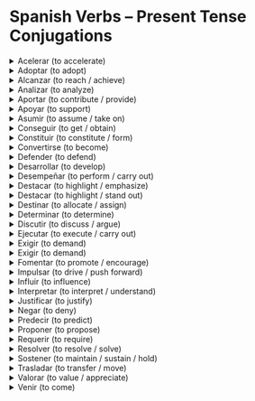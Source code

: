 <h1>Spanish Verbs – Present Tense Conjugations</h1>

<details>
  <summary>Acelerar (to accelerate)</summary>
  <table>
    <tr><th>Pronombre</th><th>Conjugación</th></tr>
    <tr><td>yo</td><td>acelero</td></tr>
    <tr><td>tú</td><td>aceleras</td></tr>
    <tr><td>él/ella/usted</td><td>acelera</td></tr>
    <tr><td>nosotros/as</td><td>aceleramos</td></tr>
    <tr><td>ellos/ellas/ustedes</td><td>aceleran</td></tr>
  </table>
</details>

<details>
  <summary>Adoptar (to adopt)</summary>
  <table>
    <tr><th>Pronombre</th><th>Conjugación</th></tr>
    <tr><td>yo</td><td>adopto</td></tr>
    <tr><td>tú</td><td>adoptas</td></tr>
    <tr><td>él/ella/usted</td><td>adopta</td></tr>
    <tr><td>nosotros/as</td><td>adoptamos</td></tr>
    <tr><td>ellos/ellas/ustedes</td><td>adoptan</td></tr>
  </table>
</details>

<details>
  <summary>Alcanzar (to reach / achieve)</summary>
  <table>
    <tr><th>Pronombre</th><th>Conjugación</th></tr>
    <tr><td>yo</td><td>alcanzo</td></tr>
    <tr><td>tú</td><td>alcanzas</td></tr>
    <tr><td>él/ella/usted</td><td>alcanza</td></tr>
    <tr><td>nosotros/as</td><td>alcanzamos</td></tr>
    <tr><td>ellos/ellas/ustedes</td><td>alcanzan</td></tr>
  </table>
</details>

<details>
  <summary>Analizar (to analyze)</summary>
  <table>
    <tr><th>Pronombre</th><th>Conjugación</th></tr>
    <tr><td>yo</td><td>analizo</td></tr>
    <tr><td>tú</td><td>analizas</td></tr>
    <tr><td>él/ella/usted</td><td>analiza</td></tr>
    <tr><td>nosotros/as</td><td>analizamos</td></tr>
    <tr><td>ellos/ellas/ustedes</td><td>analizan</td></tr>
  </table>
</details>

<details>
  <summary>Aportar (to contribute / provide)</summary>
  <table>
    <tr><th>Pronombre</th><th>Conjugación</th></tr>
    <tr><td>yo</td><td>aporto</td></tr>
    <tr><td>tú</td><td>aportas</td></tr>
    <tr><td>él/ella/usted</td><td>aporta</td></tr>
    <tr><td>nosotros/as</td><td>aportamos</td></tr>
    <tr><td>ellos/ellas/ustedes</td><td>aportan</td></tr>
  </table>
</details>

<details>
  <summary>Apoyar (to support)</summary>
  <table>
    <tr><th>Pronombre</th><th>Conjugación</th></tr>
    <tr><td>yo</td><td>apoyo</td></tr>
    <tr><td>tú</td><td>apoyas</td></tr>
    <tr><td>él/ella/usted</td><td>apoya</td></tr>
    <tr><td>nosotros/as</td><td>apoyamos</td></tr>
    <tr><td>ellos/ellas/ustedes</td><td>apoyan</td></tr>
  </table>
</details>

<details>
  <summary>Asumir (to assume / take on)</summary>
  <table>
    <tr><th>Pronombre</th><th>Conjugación</th></tr>
    <tr><td>yo</td><td>asumo</td></tr>
    <tr><td>tú</td><td>asumes</td></tr>
    <tr><td>él/ella/usted</td><td>asume</td></tr>
    <tr><td>nosotros/as</td><td>asumimos</td></tr>
    <tr><td>ellos/ellas/ustedes</td><td>asumen</td></tr>
  </table>
</details>

<details>
  <summary>Conseguir (to get / obtain)</summary>
  <table>
    <tr><th>Pronombre</th><th>Conjugación</th></tr>
    <tr><td>yo</td><td>consigo</td></tr>
    <tr><td>tú</td><td>consigues</td></tr>
    <tr><td>él/ella/usted</td><td>consigue</td></tr>
    <tr><td>nosotros/as</td><td>conseguimos</td></tr>
    <tr><td>ellos/ellas/ustedes</td><td>consiguen</td></tr>
  </table>
</details>

<details>
  <summary>Constituir (to constitute / form)</summary>
  <table>
    <tr><th>Pronombre</th><th>Conjugación</th></tr>
    <tr><td>yo</td><td>constituyo</td></tr>
    <tr><td>tú</td><td>constituyes</td></tr>
    <tr><td>él/ella/usted</td><td>constituye</td></tr>
    <tr><td>nosotros/as</td><td>constituimos</td></tr>
    <tr><td>ellos/ellas/ustedes</td><td>constituyen</td></tr>
  </table>
</details>

<details>
  <summary>Convertirse (to become)</summary>
  <table>
    <tr><th>Pronombre</th><th>Conjugación</th></tr>
    <tr><td>yo</td><td>me convierto</td></tr>
    <tr><td>tú</td><td>te conviertes</td></tr>
    <tr><td>él/ella/usted</td><td>se convierte</td></tr>
    <tr><td>nosotros/as</td><td>nos convertimos</td></tr>
    <tr><td>ellos/ellas/ustedes</td><td>se convierten</td></tr>
  </table>
</details>

<details>
  <summary>Defender (to defend)</summary>
  <table>
    <tr><th>Pronombre</th><th>Conjugación</th></tr>
    <tr><td>yo</td><td>defiendo</td></tr>
    <tr><td>tú</td><td>defiendes</td></tr>
    <tr><td>él/ella/usted</td><td>defiende</td></tr>
    <tr><td>nosotros/as</td><td>defendemos</td></tr>
    <tr><td>ellos/ellas/ustedes</td><td>defienden</td></tr>
  </table>
</details>

<details>
  <summary>Desarrollar (to develop)</summary>
  <table>
    <tr><th>Pronombre</th><th>Conjugación</th></tr>
    <tr><td>yo</td><td>desarrollo</td></tr>
    <tr><td>tú</td><td>desarrollas</td></tr>
    <tr><td>él/ella/usted</td><td>desarrolla</td></tr>
    <tr><td>nosotros/as</td><td>desarrollamos</td></tr>
    <tr><td>ellos/ellas/ustedes</td><td>desarrollan</td></tr>
  </table>
</details>

<details>
  <summary>Desempeñar (to perform / carry out)</summary>
  <table>
    <tr><th>Pronombre</th><th>Conjugación</th></tr>
    <tr><td>yo</td><td>desempeño</td></tr>
    <tr><td>tú</td><td>desempeñas</td></tr>
    <tr><td>él/ella/usted</td><td>desempeña</td></tr>
    <tr><td>nosotros/as</td><td>desempeñamos</td></tr>
    <tr><td>ellos/ellas/ustedes</td><td>desempeñan</td></tr>
  </table>
</details>

<details>
  <summary>Destacar (to highlight / emphasize)</summary>
  <table>
    <tr><th>Pronombre</th><th>Conjugación</th></tr>
    <tr><td>yo</td><td>destaco</td></tr>
    <tr><td>tú</td><td>destacas</td></tr>
    <tr><td>él/ella/usted</td><td>destaca</td></tr>
    <tr><td>nosotros/as</td><td>destacamos</td></tr>
    <tr><td>ellos/ellas/ustedes</td><td>destacan</td></tr>
  </table>
</details>

<details>
  <summary>Destacar (to highlight / stand out)</summary>
  <table>
    <tr><th>Pronombre</th><th>Conjugación</th></tr>
    <tr><td>yo</td><td>destaco</td></tr>
    <tr><td>tú</td><td>destacas</td></tr>
    <tr><td>él/ella/usted</td><td>destaca</td></tr>
    <tr><td>nosotros/as</td><td>destacamos</td></tr>
    <tr><td>ellos/ellas/ustedes</td><td>destacan</td></tr>
  </table>
</details>

<details>
  <summary>Destinar (to allocate / assign)</summary>
  <table>
    <tr><th>Pronombre</th><th>Conjugación</th></tr>
    <tr><td>yo</td><td>destino</td></tr>
    <tr><td>tú</td><td>destinas</td></tr>
    <tr><td>él/ella/usted</td><td>destina</td></tr>
    <tr><td>nosotros/as</td><td>destinamos</td></tr>
    <tr><td>ellos/ellas/ustedes</td><td>destinan</td></tr>
  </table>
</details>

<details>
  <summary>Determinar (to determine)</summary>
  <table>
    <tr><th>Pronombre</th><th>Conjugación</th></tr>
    <tr><td>yo</td><td>determino</td></tr>
    <tr><td>tú</td><td>determinas</td></tr>
    <tr><td>él/ella/usted</td><td>determina</td></tr>
    <tr><td>nosotros/as</td><td>determinamos</td></tr>
    <tr><td>ellos/ellas/ustedes</td><td>determinan</td></tr>
  </table>
</details>

<details>
  <summary>Discutir (to discuss / argue)</summary>
  <table>
    <tr><th>Pronombre</th><th>Conjugación</th></tr>
    <tr><td>yo</td><td>discuto</td></tr>
    <tr><td>tú</td><td>discutes</td></tr>
    <tr><td>él/ella/usted</td><td>discute</td></tr>
    <tr><td>nosotros/as</td><td>discutimos</td></tr>
    <tr><td>ellos/ellas/ustedes</td><td>discuten</td></tr>
  </table>
</details>

<details>
  <summary>Ejecutar (to execute / carry out)</summary>
  <table>
    <tr><th>Pronombre</th><th>Conjugación</th></tr>
    <tr><td>yo</td><td>ejecuto</td></tr>
    <tr><td>tú</td><td>ejecutas</td></tr>
    <tr><td>él/ella/usted</td><td>ejecuta</td></tr>
    <tr><td>nosotros/as</td><td>ejecutamos</td></tr>
    <tr><td>ellos/ellas/ustedes</td><td>ejecutan</td></tr>
  </table>
</details>

<details>
  <summary>Exigir (to demand)</summary>
  <table>
    <tr><th>Pronombre</th><th>Conjugación</th></tr>
    <tr><td>yo</td><td>exijo</td></tr>
    <tr><td>tú</td><td>exiges</td></tr>
    <tr><td>él/ella/usted</td><td>exige</td></tr>
    <tr><td>nosotros/as</td><td>
  </table>
</details>

<details>
  <summary>Exigir (to demand)</summary>
  <table>
    <tr><th>Pronombre</th><th>Conjugación</th></tr>
    <tr><td>yo</td><td>exijo</td></tr>
    <tr><td>tú</td><td>exiges</td></tr>
    <tr><td>él/ella/usted</td><td>exige</td></tr>
    <tr><td>nosotros/as</td><td>exigimos</td></tr>
    <tr><td>ellos/ellas/ustedes</td><td>exigen</td></tr>
  </table>
</details>

<details>
  <summary>Fomentar (to promote / encourage)</summary>
  <table>
    <tr><th>Pronombre</th><th>Conjugación</th></tr>
    <tr><td>yo</td><td>fomento</td></tr>
    <tr><td>tú</td><td>fomentas</td></tr>
    <tr><td>él/ella/usted</td><td>fomenta</td></tr>
    <tr><td>nosotros/as</td><td>fomentamos</td></tr>
    <tr><td>ellos/ellas/ustedes</td><td>fomentan</td></tr>
  </table>
</details>

<details>
  <summary>Impulsar (to drive / push forward)</summary>
  <table>
    <tr><th>Pronombre</th><th>Conjugación</th></tr>
    <tr><td>yo</td><td>impulso</td></tr>
    <tr><td>tú</td><td>impulsas</td></tr>
    <tr><td>él/ella/usted</td><td>impulsa</td></tr>
    <tr><td>nosotros/as</td><td>impulsamos</td></tr>
    <tr><td>ellos/ellas/ustedes</td><td>impulsan</td></tr>
  </table>
</details>

<details>
  <summary>Influir (to influence)</summary>
  <table>
    <tr><th>Pronombre</th><th>Conjugación</th></tr>
    <tr><td>yo</td><td>influyo</td></tr>
    <tr><td>tú</td><td>influyes</td></tr>
    <tr><td>él/ella/usted</td><td>influye</td></tr>
    <tr><td>nosotros/as</td><td>influimos</td></tr>
    <tr><td>ellos/ellas/ustedes</td><td>influyen</td></tr>
  </table>
</details>

<details>
  <summary>Interpretar (to interpret / understand)</summary>
  <table>
    <tr><th>Pronombre</th><th>Conjugación</th></tr>
    <tr><td>yo</td><td>interpreto</td></tr>
    <tr><td>tú</td><td>interpretas</td></tr>
    <tr><td>él/ella/usted</td><td>interpreta</td></tr>
    <tr><td>nosotros/as</td><td>interpretamos</td></tr>
    <tr><td>ellos/ellas/ustedes</td><td>interpretan</td></tr>
  </table>
</details>

<details>
  <summary>Justificar (to justify)</summary>
  <table>
    <tr><th>Pronombre</th><th>Conjugación</th></tr>
    <tr><td>yo</td><td>justifico</td></tr>
    <tr><td>tú</td><td>justificas</td></tr>
    <tr><td>él/ella/usted</td><td>justifica</td></tr>
    <tr><td>nosotros/as</td><td>justificamos</td></tr>
    <tr><td>ellos/ellas/ustedes</td><td>justifican</td></tr>
  </table>
</details>

<details>
  <summary>Negar (to deny)</summary>
  <table>
    <tr><th>Pronombre</th><th>Conjugación</th></tr>
    <tr><td>yo</td><td>niego</td></tr>
    <tr><td>tú</td><td>niegas</td></tr>
    <tr><td>él/ella/usted</td><td>niega</td></tr>
    <tr><td>nosotros/as</td><td>negamos</td></tr>
    <tr><td>ellos/ellas/ustedes</td><td>niegan</td></tr>
  </table>
</details>

<details>
  <summary>Predecir (to predict)</summary>
  <table>
    <tr><th>Pronombre</th><th>Conjugación</th></tr>
    <tr><td>yo</td><td>predigo</td></tr>
    <tr><td>tú</td><td>predices</td></tr>
    <tr><td>él/ella/usted</td><td>predice</td></tr>
    <tr><td>nosotros/as</td><td>predecimos</td></tr>
    <tr><td>ellos/ellas/ustedes</td><td>predicen</td></tr>
  </table>
</details>

<details>
  <summary>Proponer (to propose)</summary>
  <table>
    <tr><th>Pronombre</th><th>Conjugación</th></tr>
    <tr><td>yo</td><td>propongo</td></tr>
    <tr><td>tú</td><td>propones</td></tr>
    <tr><td>él/ella/usted</td><td>propone</td></tr>
    <tr><td>nosotros/as</td><td>proponemos</td></tr>
    <tr><td>ellos/ellas/ustedes</td><td>proponen</td></tr>
  </table>
</details>

<details>
  <summary>Requerir (to require)</summary>
  <table>
    <tr><th>Pronombre</th><th>Conjugación</th></tr>
    <tr><td>yo</td><td>requiero</td></tr>
    <tr><td>tú</td><td>requieres</td></tr>
    <tr><td>él/ella/usted</td><td>requiere</td></tr>
    <tr><td>nosotros/as</td><td>requerimos</td></tr>
    <tr><td>ellos/ellas/ustedes</td><td>requieren</td></tr>
  </table>
</details>

<details>
  <summary>Resolver (to resolve / solve)</summary>
  <table>
    <tr><th>Pronombre</th><th>Conjugación</th></tr>
    <tr><td>yo</td><td>resuelvo</td></tr>
    <tr><td>tú</td><td>resuelves</td></tr>
    <tr><td>él/ella/usted</td><td>resuelve</td></tr>
    <tr><td>nosotros/as</td><td>resolvemos</td></tr>
    <tr><td>ellos/ellas/ustedes</td><td>resuelven</td></tr>
  </table>
</details>

<details>
  <summary>Sostener (to maintain / sustain / hold)</summary>
  <table>
    <tr><th>Pronombre</th><th>Conjugación</th></tr>
    <tr><td>yo</td><td>sostengo</td></tr>
    <tr><td>tú</td><td>sostienes</td></tr>
    <tr><td>él/ella/usted</td><td>sostiene</td></tr>
    <tr><td>nosotros/as</td><td>sostenemos</td></tr>
    <tr><td>ellos/ellas/ustedes</td><td>sostienen</td></tr>
  </table>
</details>

<details>
  <summary>Trasladar (to transfer / move)</summary>
  <table>
    <tr><th>Pronombre</th><th>Conjugación</th></tr>
    <tr><td>yo</td><td>traslado</td></tr>
    <tr><td>tú</td><td>trasladas</td></tr>
    <tr><td>él/ella/usted</td><td>traslada</td></tr>
    <tr><td>nosotros/as</td><td>trasladamos</td></tr>
    <tr><td>ellos/ellas/ustedes</td><td>trasladan</td></tr>
  </table>
</details>

<details>
  <summary>Valorar (to value / appreciate)</summary>
  <table>
    <tr><th>Pronombre</th><th>Conjugación</th></tr>
    <tr><td>yo</td><td>valoro</td></tr>
    <tr><td>tú</td><td>valoras</td></tr>
    <tr><td>él/ella/usted</td><td>valora</td></tr>
    <tr><td>nosotros/as</td><td>valoramos</td></tr>
    <tr><td>ellos/ellas/ustedes</td><td>valoran</td></tr>
  </table>
</details>

<details>
  <summary>Venir (to come)</summary>
  <table>
    <tr><th>Pronombre</th><th>Conjugación</th></tr>
    <tr><td>yo</td><td>vengo</td></tr>
    <tr><td>tú</td><td>vienes</td></tr>
    <tr><td>él/ella/usted</td><td>viene</td></tr>
    <tr><td>nosotros/as</td><td>venimos</td></tr>
    <tr><td>ellos/ellas/ustedes</td><td>vienen</td></tr>
  </table>
</details>
